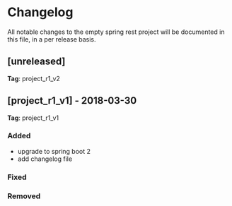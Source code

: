 # Changelog
All notable changes to the empty spring rest project will be documented in this file, in a per release basis.

## [unreleased]
**Tag**: project_r1_v2

## [project_r1_v1] - 2018-03-30
**Tag**: project_r1_v1

### Added
- upgrade to spring boot 2
- add changelog file

### Fixed

### Removed